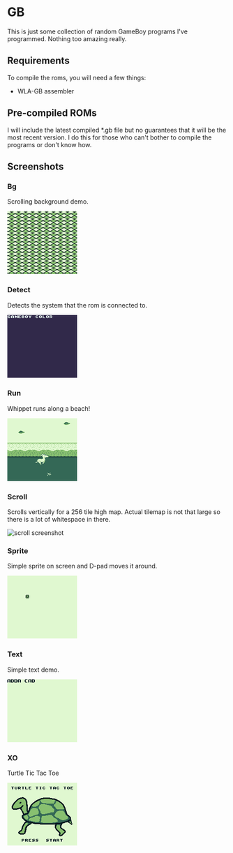 # GB
This is just some collection of random GameBoy programs I've programmed. Nothing too amazing really.

## Requirements
To compile the roms, you will need a few things:
* WLA-GB assembler

## Pre-compiled ROMs
I will include the latest compiled *.gb file but no guarantees that it will be the most recent version. I do this for those who can't bother to compile the programs or don't know how.

## Screenshots

### Bg
Scrolling background demo.

![bg screenshot](bg/screenshot.bmp)

### Detect
Detects the system that the rom is connected to.

![detect screenshot](detect/screenshot.bmp)

### Run
Whippet runs along a beach!

![run screenshot](run/screenshot.bmp)

### Scroll
Scrolls vertically for a 256 tile high map. Actual tilemap is not that large so there is a lot of whitespace in there.

![scroll screenshot](scroll/screenshot.bmp)

### Sprite
Simple sprite on screen and D-pad moves it around.

![sprite screenshot](sprite/screenshot.bmp)

### Text
Simple text demo.

![text screenshot](text/screenshot.bmp)

### XO
Turtle Tic Tac Toe

![xo screenshot](xo/screenshot.bmp)
